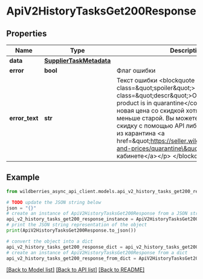 # ApiV2HistoryTasksGet200Response


## Properties

Name | Type | Description | Notes
------------ | ------------- | ------------- | -------------
**data** | [**SupplierTaskMetadata**](SupplierTaskMetadata.md) |  | [optional] 
**error** | **bool** | Флаг ошибки | [optional] 
**error_text** | **str** | Текст ошибки  &lt;blockquote class&#x3D;\&quot;spoiler\&quot;&gt;   &lt;p class&#x3D;\&quot;descr\&quot;&gt;Ошибка &lt;code&gt;The product is in quarantine&lt;/code&gt; возникает, если новая цена со скидкой хотя бы в 3 раза меньше старой. Вы можете изменить цену или скидку с помощью API либо вывести товар из карантина &lt;a href&#x3D;\&quot;https://seller.wildberries.ru/discount-and-prices/quarantine\&quot;&gt;в личном кабинете&lt;/a&gt;&lt;/p&gt; &lt;/blockquote&gt;  | [optional] 

## Example

```python
from wildberries_async_api_client.models.api_v2_history_tasks_get200_response import ApiV2HistoryTasksGet200Response

# TODO update the JSON string below
json = "{}"
# create an instance of ApiV2HistoryTasksGet200Response from a JSON string
api_v2_history_tasks_get200_response_instance = ApiV2HistoryTasksGet200Response.from_json(json)
# print the JSON string representation of the object
print(ApiV2HistoryTasksGet200Response.to_json())

# convert the object into a dict
api_v2_history_tasks_get200_response_dict = api_v2_history_tasks_get200_response_instance.to_dict()
# create an instance of ApiV2HistoryTasksGet200Response from a dict
api_v2_history_tasks_get200_response_from_dict = ApiV2HistoryTasksGet200Response.from_dict(api_v2_history_tasks_get200_response_dict)
```
[[Back to Model list]](../README.md#documentation-for-models) [[Back to API list]](../README.md#documentation-for-api-endpoints) [[Back to README]](../README.md)


